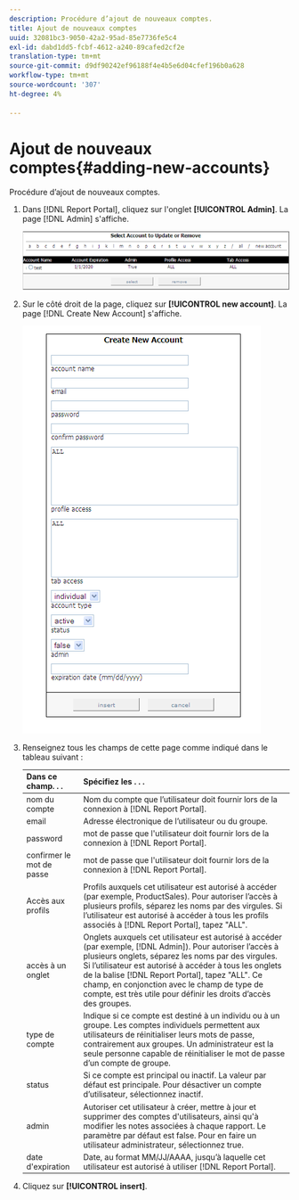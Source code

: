 ```yaml
---
description: Procédure d’ajout de nouveaux comptes.
title: Ajout de nouveaux comptes
uuid: 32081bc3-9050-42a2-95ad-85e7736fe5c4
exl-id: dabd1dd5-fcbf-4612-a240-89cafed2cf2e
translation-type: tm+mt
source-git-commit: d9df90242ef96188f4e4b5e6d04cfef196b0a628
workflow-type: tm+mt
source-wordcount: '307'
ht-degree: 4%

---
```


# Ajout de nouveaux comptes{#adding-new-accounts}

Procédure d’ajout de nouveaux comptes.

1. Dans [!DNL Report Portal], cliquez sur l&#39;onglet **[!UICONTROL Admin]**. La page [!DNL Admin] s&#39;affiche.

   ![](assets/report_admintag2.png)

1. Sur le côté droit de la page, cliquez sur **[!UICONTROL new account]**. La page [!DNL Create New Account] s&#39;affiche.

   ![Infos sur l’étape](assets/rptPort_scrn_AdminTab_createUser.png)

1. Renseignez tous les champs de cette page comme indiqué dans le tableau suivant :

   | Dans ce champ. . . | Spécifiez les . . . |
   |---|---|
   | nom du compte | Nom du compte que l’utilisateur doit fournir lors de la connexion à [!DNL Report Portal]. |
   | email | Adresse électronique de l’utilisateur ou du groupe. |
   | password | mot de passe que l&#39;utilisateur doit fournir lors de la connexion à [!DNL Report Portal]. |
   | confirmer le mot de passe | mot de passe que l&#39;utilisateur doit fournir lors de la connexion à [!DNL Report Portal]. |
   | Accès aux profils | Profils auxquels cet utilisateur est autorisé à accéder (par exemple, ProductSales). Pour autoriser l’accès à plusieurs profils, séparez les noms par des virgules. Si l’utilisateur est autorisé à accéder à tous les profils associés à [!DNL Report Portal], tapez &quot;ALL&quot;. |
   | accès à un onglet | Onglets auxquels cet utilisateur est autorisé à accéder (par exemple, [!DNL Admin]). Pour autoriser l’accès à plusieurs onglets, séparez les noms par des virgules. Si l’utilisateur est autorisé à accéder à tous les onglets de la balise [!DNL Report Portal], tapez &quot;ALL&quot;. Ce champ, en conjonction avec le champ de type de compte, est très utile pour définir les droits d’accès des groupes. |
   | type de compte | Indique si ce compte est destiné à un individu ou à un groupe. Les comptes individuels permettent aux utilisateurs de réinitialiser leurs mots de passe, contrairement aux groupes. Un administrateur est la seule personne capable de réinitialiser le mot de passe d’un compte de groupe. |
   | status | Si ce compte est principal ou inactif. La valeur par défaut est principale. Pour désactiver un compte d’utilisateur, sélectionnez inactif. |
   | admin | Autoriser cet utilisateur à créer, mettre à jour et supprimer des comptes d&#39;utilisateurs, ainsi qu&#39;à modifier les notes associées à chaque rapport. Le paramètre par défaut est false. Pour en faire un utilisateur administrateur, sélectionnez true. |
   | date d&#39;expiration | Date, au format MM/JJ/AAAA, jusqu’à laquelle cet utilisateur est autorisé à utiliser [!DNL Report Portal]. |

1. Cliquez sur **[!UICONTROL insert]**.
